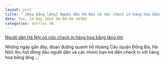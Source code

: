 ```yaml
---
layout: post
title: " [Hoa bằng lăng] Người dân Hà Nội nô nức check in hàng hoa bằng lăng tím"
date: Tue, 14 May 2024 00:00:00 +0700
categories: entries VN
---
```

[Người dân Hà Nội nô nức check in hàng hoa bằng lăng tím](https://baotintuc.vn/video/nguoi-dan-ha-noi-no-nuc-check-in-hang-hoa-bang-lang-tim-20240513140436729.htm)

Những ngày gần đây, đoạn đường quanh hồ Hoàng Cầu (quận Đống Đa, Hà Nội) thu hút đông đảo người dân và các nhóm bạn trẻ đến check in với hàng hoa bằng lăng ...

